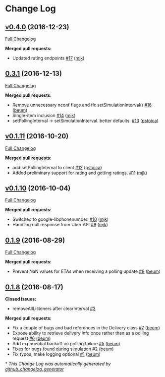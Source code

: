 # Change Log

## [v0.4.0](https://github.com/mjk/uber-rush/tree/v0.4.0) (2016-12-23)
[Full Changelog](https://github.com/mjk/uber-rush/compare/0.4.0...v0.4.0)

**Merged pull requests:**

- Updated rating endpoints [\#17](https://github.com/mjk/uber-rush/pull/17) ([mjk](https://github.com/mjk))

## [0.3.1](https://github.com/mjk/uber-rush/tree/0.3.1) (2016-12-13)
[Full Changelog](https://github.com/mjk/uber-rush/compare/v0.1.11...0.3.1)

**Merged pull requests:**

- Remove unnecessary nconf flags and fix setSimulationInterval\(\) [\#16](https://github.com/mjk/uber-rush/pull/16) ([beum](https://github.com/beum))
- Single-item inclusion [\#14](https://github.com/mjk/uber-rush/pull/14) ([mjk](https://github.com/mjk))
- setPollingInterval -\> setSimulationInterval. better defaults. [\#13](https://github.com/mjk/uber-rush/pull/13) ([pstoica](https://github.com/pstoica))

## [v0.1.11](https://github.com/mjk/uber-rush/tree/v0.1.11) (2016-10-20)
[Full Changelog](https://github.com/mjk/uber-rush/compare/v0.1.10...v0.1.11)

**Merged pull requests:**

- add setPollingInterval to client [\#12](https://github.com/mjk/uber-rush/pull/12) ([pstoica](https://github.com/pstoica))
- Added preliminary support for rating and getting ratings. [\#11](https://github.com/mjk/uber-rush/pull/11) ([mjk](https://github.com/mjk))

## [v0.1.10](https://github.com/mjk/uber-rush/tree/v0.1.10) (2016-10-04)
[Full Changelog](https://github.com/mjk/uber-rush/compare/0.1.9...v0.1.10)

**Merged pull requests:**

- Switched to google-libphonenumber. [\#10](https://github.com/mjk/uber-rush/pull/10) ([mjk](https://github.com/mjk))
- Handling null response from Uber API [\#9](https://github.com/mjk/uber-rush/pull/9) ([mjk](https://github.com/mjk))

## [0.1.9](https://github.com/mjk/uber-rush/tree/0.1.9) (2016-08-29)
[Full Changelog](https://github.com/mjk/uber-rush/compare/0.1.8...0.1.9)

**Merged pull requests:**

- Prevent NaN values for ETAs when receiving a polling update [\#8](https://github.com/mjk/uber-rush/pull/8) ([beum](https://github.com/beum))

## [0.1.8](https://github.com/mjk/uber-rush/tree/0.1.8) (2016-08-17)
**Closed issues:**

- removeAllListeners after clearInterval [\#3](https://github.com/mjk/uber-rush/issues/3)

**Merged pull requests:**

- Fix a couple of bugs and bad references in the Delivery class [\#7](https://github.com/mjk/uber-rush/pull/7) ([beum](https://github.com/beum))
- Expose ability to retrieve delivery info once rather than as a polling request [\#6](https://github.com/mjk/uber-rush/pull/6) ([beum](https://github.com/beum))
- Add exponential backoff on polling failure [\#5](https://github.com/mjk/uber-rush/pull/5) ([beum](https://github.com/beum))
- Fixes for bugs found during simulation [\#2](https://github.com/mjk/uber-rush/pull/2) ([beum](https://github.com/beum))
- Fix typos, make logging optional [\#1](https://github.com/mjk/uber-rush/pull/1) ([beum](https://github.com/beum))



\* *This Change Log was automatically generated by [github_changelog_generator](https://github.com/skywinder/Github-Changelog-Generator)*
